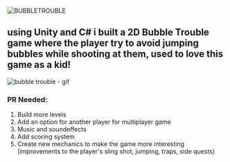 
![BUBBLETROUBLE](https://github.com/ofekshulberg/Bubble-Trouble-Replica/assets/138509154/eb640ab3-fc3d-42f3-9487-69dfce36ecc0)

## using Unity and C# i built a 2D Bubble Trouble game where the player try to avoid jumping bubbles while shooting at them, used to love this game as a kid!

![bubble trouble - gif](https://github.com/ofekshulberg/Bubble-Trouble-Replica/assets/138509154/872d766e-2b40-4e4e-9277-c36afe4ca485)

### PR Needed:
1. Build more levels
2. Add an option for another player for multiplayer game
3. Music and soundeffects
4. Add scoring system
5. Create new mechanics to make the game more interesting (improvements to the player's sling shot, jumping, traps, side quests)

